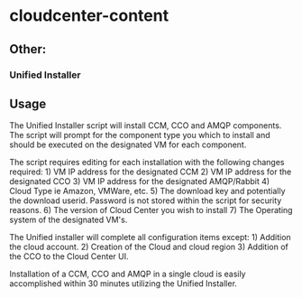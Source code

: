 # cloudcenter-content

## Other:


### Unified Installer


## Usage

The Unified Installer script will install CCM, CCO and AMQP components.  The script will prompt for the component type you which to install and should be executed on the designated VM for each component.

The script requires editing for each installation with the following changes required:
    1) VM IP address for the designated CCM
    2) VM IP address for the designated CCO
    3) VM IP address for the designated AMQP/Rabbit
    4) Cloud Type ie Amazon, VMWare, etc.
    5) The download key and potentially the download userid.  Password is not stored within the script for security reasons.
    6) The version of Cloud Center you wish to install
    7) The Operating system of the designated VM's.
    
The Unified installer will complete all configuration items except:
    1) Addition the cloud account.
    2) Creation of the Cloud and cloud region
    3) Addition of the CCO to the Cloud Center UI.
    
Installation of a CCM, CCO and AMQP in a single cloud is easily accomplished within 30 minutes utilizing the Unified Installer.
